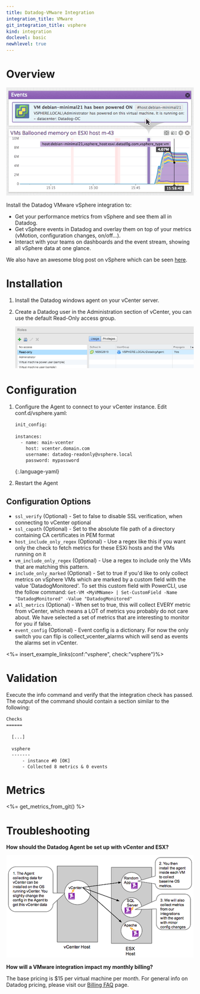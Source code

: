 ```yaml
---
title: Datadog-VMware Integration
integration_title: VMware
git_integration_title: vsphere
kind: integration
doclevel: basic
newhlevel: true
---
```


# Overview

![](/static/images/vsphere_graph.png)

Install the Datadog VMware vSphere integration to:

* Get your performance metrics from vSphere and see them all in Datadog.
* Get vSphere events in Datadog and overlay them on top of your metrics (vMotion, configuration changes, on/off...).
* Interact with your teams on dashboards and the event stream, showing all vSphere data at one glance.

We also have an awesome blog post on vSphere which can be seen [here][1].


# Installation

1.  Install the Datadog windows agent on your vCenter server.
1.  Create a Datadog user in the Administration section of vCenter, you can use the default Read-Only access group.

    ![](/static/images/vsphere_create_user.png)

# Configuration

1.  Configure the Agent to connect to your vCenter instance. Edit conf.d/vsphere.yaml:

        init_config:

        instances:
          - name: main-vcenter
            host: vcenter.domain.com
            username: datadog-readonly@vsphere.local
            password: mypassword
    {:.language-yaml}

1.  Restart the Agent

## Configuration Options

* `ssl_verify` (Optional) - Set to false to disable SSL verification, when connecting to vCenter optional
* `ssl_capath` (Optional) - Set to the absolute file path of a directory containing CA certificates in PEM format
* `host_include_only_regex` (Optional) - Use a regex like this if you want only the check to fetch metrics for these ESXi hosts and the VMs running on it
* `vm_include_only_regex` (Optional) - Use a regex to include only the VMs that are matching this pattern.
* `include_only_marked` (Optional) - Set to true if you'd like to only collect metrics on vSphere VMs which are marked by a custom field with the value 'DatadogMonitored'. To set this custom field with PowerCLI, use the follow command: `Get-VM <MyVMName> | Set-CustomField -Name "DatadogMonitored" -Value "DatadogMonitored"`
* `all_metrics` (Optional) - When set to true, this will collect EVERY metric from vCenter, which means a LOT of metrics you probably do not care about. We have selected a set of metrics that are interesting to monitor for you if false.
* `event_config` (Optional) - Event config is a dictionary. For now the only switch you can flip is collect_vcenter_alarms which will send as events the alarms set in vCenter.

<%= insert_example_links(conf:"vsphere", check:"vsphere")%>

# Validation

Execute the info command and verify that the integration check has passed. The output of the command should contain a section similar to the following:

    Checks
    ======

      [...]

      vsphere
      -------
          - instance #0 [OK]
          - Collected 8 metrics & 0 events

# Metrics

<%= get_metrics_from_git() %>


# Troubleshooting

**How should the Datadog Agent be set up with vCenter and ESX?**

![](/static/images/vmware_agent.png)

**How will a VMware integration impact my monthly billing?**

The base pricing is $15 per virtual machine per month. For general info on Datadog pricing, please visit our [Billing FAQ][4] page.






[1]: https://www.datadoghq.com/2014/08/unified-vsphere-app-monitoring-datadog/
[4]: http://docs.datadoghq.com/guides/billing/
